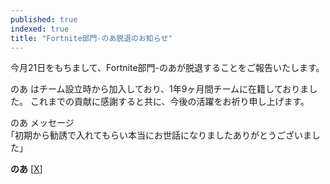 ```yaml
---
published: true
indexed: true
title: "Fortnite部門-のあ脱退のお知らせ"
---
```


今月21日をもちまして、Fortnite部門-のあが脱退することをご報告いたします。

のあ はチーム設立時から加入しており、1年9ヶ月間チームに在籍しておりました。
これまでの貢献に感謝すると共に、今後の活躍をお祈り申し上げます。

のあ メッセージ  
｢初期から勧誘で入れてもらい本当にお世話になりましたありがとうございました」

**のあ** [[X](https://x.com/NOAHhhhhh156)]
